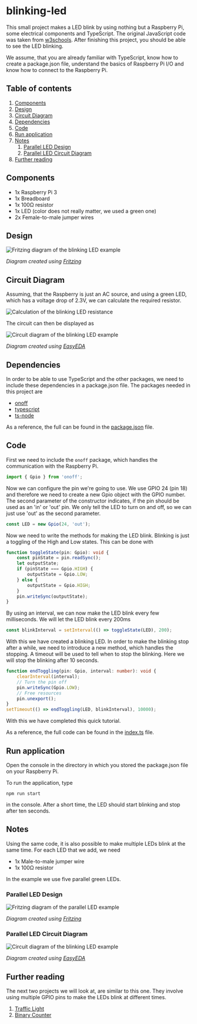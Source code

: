# blinking-led
This small project makes a LED blink by using nothing but a Raspberry Pi, some electrical components and 
TypeScript.
The original JavaScript code was taken from [w3schools](https://www.w3schools.com/nodejs/nodejs_raspberrypi_blinking_led.asp).
After finishing this project, you should be able to see the LED blinking.

We assume, that you are already familiar with TypeScript, know how to create a package.json file, understand
the basics of Raspberry Pi I/O and know how to connect to the Raspberry Pi. 

## Table of contents
1. [Components](#components)
2. [Design](#design)
3. [Circuit Diagram](#circuit-diagram)
4. [Dependencies](#dependencies)
5. [Code](#code)
6. [Run application](#run-application)
7. [Notes](#notes)
    1. [Parallel LED Design](#parallel-LED-design)
    2. [Parallel LED Circuit Diagram](#parallel-LED-circuit-diagram)
8. [Further reading](#further-reading)

## Components
- 1x Raspberry Pi 3
- 1x Breadboard
- 1x 100&Omega; resistor
- 1x LED (color does not really matter, we used a green one)
- 2x Female-to-male jumper wires

## Design
![Fritzing diagram of the blinking LED example](./images/raspberry_blinking_led.svg)

*Diagram created using [Fritzing](https://fritzing.org/home/)*

## Circuit Diagram
Assuming, that the Raspberry is just an AC source, and using a green LED, which has a voltage drop of 2.3V, we can 
calculate the required resistor.

![Calculation of the blinking LED resistance](./images/resistance.equation.svg)

The circuit can then be displayed as

![Circuit diagram of the blinking LED example](./images/blinking_led.circuit.svg)

*Diagram created using [EasyEDA](https://easyeda.com/)*

## Dependencies
In order to be able to use TypeScript and the other packages, we need to include these dependencies in a package.json file.
The packages needed in this project are

- [onoff](https://www.npmjs.com/package/onoff)
- [typescript](https://www.npmjs.com/package/typescript)
- [ts-node](https://www.npmjs.com/package/ts-node)

As a reference, the full can be found in the [package.json](./package.json) file.

## Code
First we need to include the `onoff` package, which handles the communication with the Raspberry Pi.
```typescript
import { Gpio } from 'onoff';
``` 
Now we can configure the pin we're going to use.
We use GPIO 24 (pin 18) and therefore we need to create a new Gpio object with the GPIO number.
The second parameter of the constructor indicates, if the pin should be used as an 'in' or 'out' pin.
We only tell the LED to turn on and off, so we can just use 'out' as the second parameter.
```typescript
const LED = new Gpio(24, 'out');
``` 
Now we need to write the methods for making the LED blink.
Blinking is just a toggling of the High and Low states.
This can be done with
```typescript
function toggleState(pin: Gpio): void {
    const pinState = pin.readSync();
    let outputState;
    if (pinState === Gpio.HIGH) {
        outputState = Gpio.LOW;
    } else {
        outputState = Gpio.HIGH;
    }
    pin.writeSync(outputState);
}
```
By using an interval, we can now make the LED blink every few milliseconds.
We will let the LED blink every 200ms
```typescript
const blinkInterval = setInterval(() => toggleState(LED), 200);
```
With this we have created a blinking LED.
In order to make the blinking stop after a while, we need to introduce a new method, which handles the stopping.
A timeout will be used to tell when to stop the blinking.
Here we will stop the blinking after 10 seconds.
```typescript
function endToggling(pin: Gpio, interval: number): void {
    clearInterval(interval);
    // Turn the pin off
    pin.writeSync(Gpio.LOW);
    // Free resources
    pin.unexport();
}
setTimeout(() => endToggling(LED, blinkInterval), 10000);
```
With this we have completed this quick tutorial.

As a reference, the full code can be found in the [index.ts](./src/index.ts) file.

## Run application
Open the console in the directory in which you stored the package.json file on your Raspberry Pi.

To run the application, type
```
npm run start
```
in the console.
After a short time, the LED should start blinking and stop after ten seconds.

## Notes
Using the same code, it is also possible to make multiple LEDs blink at the same time.
For each LED that we add, we need

- 1x Male-to-male jumper wire
- 1x 100&Omega; resistor

In the example we use five parallel green LEDs.
### Parallel LED Design
![Fritzing diagram of the parallel LED example](./images/blinking_multiple_led.svg)

*Diagram created using [Fritzing](https://fritzing.org/home/)*

### Parallel LED Circuit Diagram
![Circuit diagram of the blinking LED example](./images/blinking_multiple_led.circuit.svg)

*Diagram created using [EasyEDA](https://easyeda.com/)*

## Further reading
The next two projects we will look at, are similar to this one.
They involve using multiple GPIO pins to make the LEDs blink at different times.
1. [Traffic Light](../traffic-light)
2. [Binary Counter](../binary-counter)
